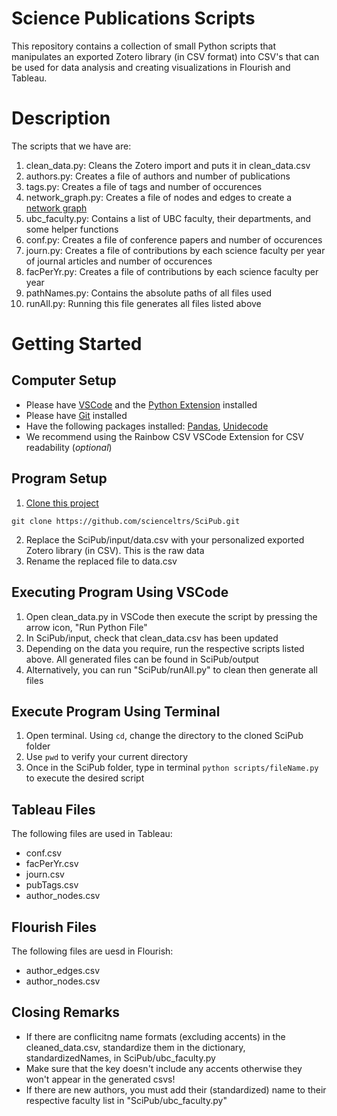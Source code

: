 # Science Publications Scripts
This repository contains a collection of small Python scripts that manipulates an exported Zotero library (in CSV format)
into CSV's that can be used for data analysis and creating visualizations in Flourish and Tableau.

# Description
The scripts that we have are:
1. clean_data.py: Cleans the Zotero import and puts it in clean_data.csv
2. authors.py: Creates a file of authors and number of publications
3. tags.py: Creates a file of tags and number of occurences
4. network_graph.py: Creates a file of nodes and edges to create a [network graph](https://public.flourish.studio/visualisation/16796700/)
5. ubc_faculty.py: Contains a list of UBC faculty, their departments, and some helper functions
6. conf.py: Creates a file of conference papers and number of occurences
7. journ.py: Creates a file of contributions by each science faculty per year of journal articles and number of occurences
8. facPerYr.py: Creates a file of contributions by each science faculty per year
9. pathNames.py: Contains the absolute paths of all files used
10. runAll.py: Running this file generates all files listed above
   

# Getting Started
## Computer Setup
- Please have [VSCode](https://code.visualstudio.com/) and the [Python Extension](https://code.visualstudio.com/docs/python/python-tutorial#_prerequisites) installed
- Please have [Git](https://git-scm.com/downloads) installed
- Have the following packages installed: [Pandas](https://pypi.org/project/pandas/), [Unidecode](https://pypi.org/project/Unidecode/)
- We recommend using the Rainbow CSV VSCode Extension for CSV readability (*optional*)
## Program Setup
1. [Clone this project](https://docs.github.com/en/repositories/creating-and-managing-repositories/cloning-a-repository)
 ```
git clone https://github.com/scienceltrs/SciPub.git
```  
2. Replace the SciPub/input/data.csv with your personalized exported Zotero library (in CSV). This is the raw data
3. Rename the replaced file to data.csv

## Executing Program Using VSCode
1. Open clean_data.py in VSCode then execute the script by pressing the arrow icon, "Run Python File"
2. In SciPub/input, check that clean_data.csv has been updated
3. Depending on the data you require, run the respective scripts listed above. All generated files can be found in SciPub/output
4. Alternatively, you can run "SciPub/runAll.py" to clean then generate all files

## Execute Program Using Terminal
1. Open terminal. Using ```cd```, change the directory to the cloned SciPub folder
2. Use ```pwd``` to verify your current directory
3. Once in the SciPub folder, type in terminal ```python scripts/fileName.py``` to execute the desired script

## Tableau Files
The following files are used in Tableau:
- conf.csv
- facPerYr.csv
- journ.csv
- pubTags.csv
- author_nodes.csv
  
## Flourish Files
The following files are uesd in Flourish:
- author_edges.csv
- author_nodes.csv

## Closing Remarks
- If there are conflicitng name formats (excluding accents) in the cleaned_data.csv, standardize them in the dictionary, standardizedNames, in SciPub/ubc_faculty.py
- Make sure that the key doesn't include any accents otherwise they won't appear in the generated csvs!
- If there are new authors, you must add their (standardized) name to their respective faculty list in "SciPub/ubc_faculty.py" 


